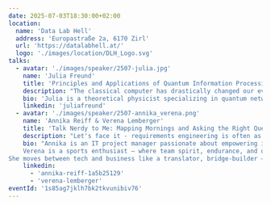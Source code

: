 ```yaml
---
date: 2025-07-03T18:30:00+02:00
location:
  name: 'Data Lab Hell'
  address: 'Europastraße 2a, 6170 Zirl'
  url: 'https://datalabhell.at/'
  logo: './images/location/DLH_Logo.svg'
talks:
  - avatar: './images/speaker/2507-julia.jpg'
    name: 'Julia Freund'
    title: 'Principles and Applications of Quantum Information Processing'
    description: "The classical computer has drastically changed our everyday personal and professional lives by utilising only the consequences of collective quantum mechanical properties (from an eagle's perspective). The concept of quantum computation and communication, on the other hand, is based on the properties of quantum particles for direct information processing. In this talk, we delve into foundational principles of quantum particles, superposition and entanglement, which redefine classical notions of computation and information. After understanding the key properties of quantum particles, we look at promising algorithms and communication protocols."
    bio: 'Julia is a theoretical physicist specializing in quantum networks and quantum communication. Her research focuses on the development of quantum network protocols tailored to the unique features and challenges, particularly noise and interaction with the environment, arising from quantum states. Apart from physics, she has a keen interest in classical information technology since her youth.'
    linkedin: 'juliafreund'
  - avatar: './images/speaker/2507-annika_verena.png'
    name: 'Annika Reiff & Verena Lemberger'
    title: 'Talk Nerdy to Me: Mapping Mornings and Asking the Right Questions'
    description: "Let's face it - requirements engineering is often as clear as a Monday morning without coffee. But what if we told you that mapping your morning routine could hold the key to unlocking better communication and collaboration? In this talk, we’ll turn cereal spills and snooze alarms into a Story Mapping extravaganza, explore awesome ways to see from your stakeholders' perspectives and share the secret sauce of asking the right questions like a pro. Whether you’re here for the methods or just the live demo drama (spoiler: questions will be asked, minds will be blown), this is your chance to level up your requirements engineering & communication game without falling asleep."
    bio: "Annika is an IT project manager passionate about empowering individuals and teams to achieve their best. She combines customer-centric thinking, clear communication, and curiosity to deliver impactful solutions whilst being a team player. Annika draws energy from outdoor sports, especially climbing and dedicates time to supporting migrants learning German, fostering connection and growth both professionally and personally.
    Verena is a sports enthusiast – where team spirit, endurance, and quick decision-making are part of everyday life. That same energy fuels her work in IT project management. With a background in Economy, Data Science and the training to be a psychosocial counselor (under supervision), she also learned that sometimes the toughest bugs aren’t in the code, but in communication.
She moves between tech and business like a translator, bridge-builder – or, let’s be honest – a kindergarten teacher with a Gantt-chart. Great projects don’t just need structure and data, but also empathy, clarity, and the ability to laugh in the face of chaos (preferably with good coffee in hand)."
    linkedin:
      - 'annika-reiff-1a5b25129'
      - 'verena-lemberger'
eventId: '1s85ag7jklh7bk2tkvunibiv76'
---
```

